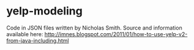 yelp-modeling
=============

Code in JSON files written by Nicholas Smith. Source and information available here: http://imnes.blogspot.com/2011/01/how-to-use-yelp-v2-from-java-including.html
